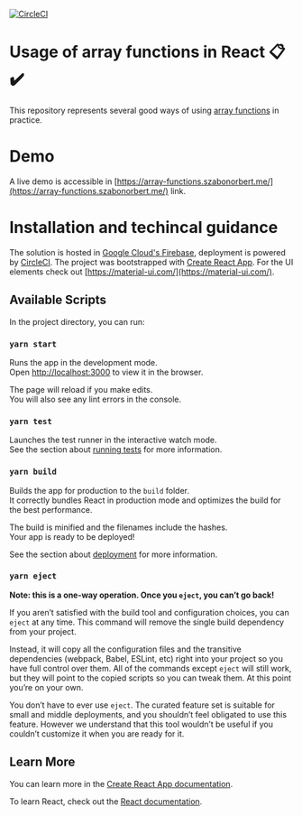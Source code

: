 [![CircleCI](https://circleci.com/gh/norbitrial/react-usage-of-array-functions.svg?style=shield&circle-token=3e1a66f473b35f7803a2758d258514bef0017731)](https://app.circleci.com/pipelines/github/norbitrial/react-usage-of-array-functions?branch=master)

# Usage of array functions in React 📋✔️

This repository represents several good ways of using [array functions](https://developer.mozilla.org/en-US/docs/Web/JavaScript/Reference/Global_Objects/Array) in practice.

# Demo

A live demo is accessible in [https://array-functions.szabonorbert.me/](https://array-functions.szabonorbert.me/) link.

# Installation and techincal guidance

The solution is hosted in [Google Cloud's Firebase](https://firebase.google.com/), deployment is powered by [CircleCI](https://circleci.com/). The project was bootstrapped with [Create React App](https://github.com/facebook/create-react-app). For the UI elements check out [https://material-ui.com/](https://material-ui.com/).

## Available Scripts

In the project directory, you can run:

### `yarn start`

Runs the app in the development mode.<br />
Open [http://localhost:3000](http://localhost:3000) to view it in the browser.

The page will reload if you make edits.<br />
You will also see any lint errors in the console.

### `yarn test`

Launches the test runner in the interactive watch mode.<br />
See the section about [running tests](https://facebook.github.io/create-react-app/docs/running-tests) for more information.

### `yarn build`

Builds the app for production to the `build` folder.<br />
It correctly bundles React in production mode and optimizes the build for the best performance.

The build is minified and the filenames include the hashes.<br />
Your app is ready to be deployed!

See the section about [deployment](https://facebook.github.io/create-react-app/docs/deployment) for more information.

### `yarn eject`

**Note: this is a one-way operation. Once you `eject`, you can’t go back!**

If you aren’t satisfied with the build tool and configuration choices, you can `eject` at any time. This command will remove the single build dependency from your project.

Instead, it will copy all the configuration files and the transitive dependencies (webpack, Babel, ESLint, etc) right into your project so you have full control over them. All of the commands except `eject` will still work, but they will point to the copied scripts so you can tweak them. At this point you’re on your own.

You don’t have to ever use `eject`. The curated feature set is suitable for small and middle deployments, and you shouldn’t feel obligated to use this feature. However we understand that this tool wouldn’t be useful if you couldn’t customize it when you are ready for it.

## Learn More

You can learn more in the [Create React App documentation](https://facebook.github.io/create-react-app/docs/getting-started).

To learn React, check out the [React documentation](https://reactjs.org/).
